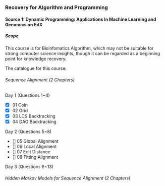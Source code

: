 ### Recovery for Algorithm and Programming

#### Source 1: Dynamic Programming: Applications In Machine Learning and Genomics on EdX

##### Scope
This course is for Bioinfomatics Algorithm, which may not be suitable for strong computer science insights, though it can be regarded as a beginning point for knowledge recovery.

The catalogue for this course:
###### Sequence Alignment (2 Chapters)
Day 1 (Questions 1~4)
- [x] 01 Coin
- [x] 02 Grid
- [x] 03 LCS Backtracking
- [x] 04 DAG Backtracking

Day 2 (Questions 5~8)
- [] 05 Global Alignment
- [] 06 Local Alignment
- [] 07 Edit Distance
- [] 08 Fitting Alignment

Day 3 (Questions 9~13)

###### Hidden Markov Models for Sequence Alignment (2 Chapters)